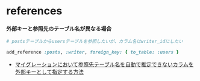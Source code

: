 # references

#### 外部キーと参照先のテーブル名が異なる場合

```ruby
# postsテーブルからusersテーブルを参照したいが、カラム名はwriter_idにしたい

add_reference :posts, :writer, foreign_key: { to_table: :users }
```

- [マイグレーションにおいて参照先テーブル名を自動で推定できないカラムを外部キーとして指定する方法](https://qiita.com/kymmt90/items/03cb9366ff87db69f539)
